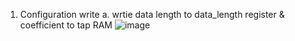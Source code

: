 1. Configuration write 
   a. wrtie data length to data_length register & coefficient to tap RAM
![image](https://github.com/lkl110137918218/SOC-design/assets/122779900/c9d656b5-8f1b-4e9a-bb13-ff330e26e675)
